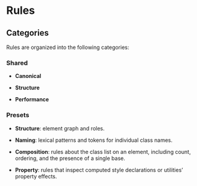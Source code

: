 # Rules

## Categories

Rules are organized into the following categories:

### Shared

- **Canonical**

- **Structure**

- **Performance**

### Presets

- **Structure**: element graph and roles.

- **Naming**: lexical patterns and tokens for individual class names.

- **Composition**: rules about the class list on an element, including count, ordering, and the presence of a single base.

- **Property**: rules that inspect
  computed style declarations or utilities’ property effects.
